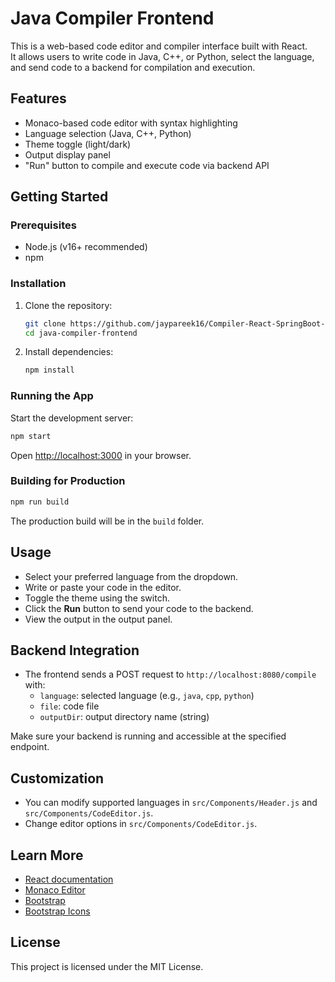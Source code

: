 # Java Compiler Frontend

This is a web-based code editor and compiler interface built with React.  
It allows users to write code in Java, C++, or Python, select the language, and send code to a backend for compilation and execution.

## Features

- Monaco-based code editor with syntax highlighting
- Language selection (Java, C++, Python)
- Theme toggle (light/dark)
- Output display panel
- "Run" button to compile and execute code via backend API

## Getting Started

### Prerequisites

- Node.js (v16+ recommended)
- npm

### Installation

1. Clone the repository:

   ```bash
   git clone https://github.com/jaypareek16/Compiler-React-SpringBoot-.git
   cd java-compiler-frontend
   ```

2. Install dependencies:
   ```bash
   npm install
   ```

### Running the App

Start the development server:

```bash
npm start
```

Open [http://localhost:3000](http://localhost:3000) in your browser.

### Building for Production

```bash
npm run build
```

The production build will be in the `build` folder.

## Usage

- Select your preferred language from the dropdown.
- Write or paste your code in the editor.
- Toggle the theme using the switch.
- Click the **Run** button to send your code to the backend.
- View the output in the output panel.

## Backend Integration

- The frontend sends a POST request to `http://localhost:8080/compile` with:
  - `language`: selected language (e.g., `java`, `cpp`, `python`)
  - `file`: code file
  - `outputDir`: output directory name (string)

Make sure your backend is running and accessible at the specified endpoint.

## Customization

- You can modify supported languages in `src/Components/Header.js` and `src/Components/CodeEditor.js`.
- Change editor options in `src/Components/CodeEditor.js`.

## Learn More

- [React documentation](https://reactjs.org/)
- [Monaco Editor](https://microsoft.github.io/monaco-editor/)
- [Bootstrap](https://getbootstrap.com/)
- [Bootstrap Icons](https://icons.getbootstrap.com/)

## License

This project is licensed under the MIT License.
